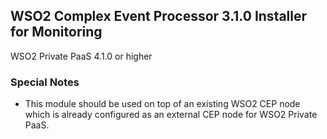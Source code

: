 ## WSO2 Complex Event Processor 3.1.0 Installer for Monitoring

WSO2 Private PaaS 4.1.0 or higher

### Special Notes

- This module should be used on top of an existing WSO2 CEP node which is already configured as an external CEP node for WSO2 Private PaaS.
